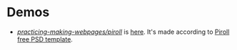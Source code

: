 # Demos
- [*practicing-making-webpages/piroll*](https://github.com/LetsCerebrate/my-sandbox/tree/master/practicing-making-webpages/piroll) is [here](https://letscerebrate.github.io/my-sandbox/practicing-making-webpages/piroll/dist/). It's made according to [Piroll free PSD template](https://drive.google.com/drive/folders/14uwTcZKo4z8wJS8Bt8IkMtwKYPt4Z_yV).